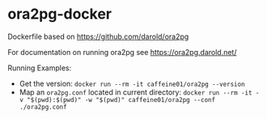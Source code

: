 # ora2pg-docker
Dockerfile based on https://github.com/darold/ora2pg

For documentation on running ora2pg see https://ora2pg.darold.net/

Running Examples:
- Get the version: `docker run --rm -it caffeine01/ora2pg --version`
- Map an `ora2pg.conf` located in current directory: `docker run --rm -it -v "$(pwd):$(pwd)" -w "$(pwd)" caffeine01/ora2pg --conf ./ora2pg.conf`
